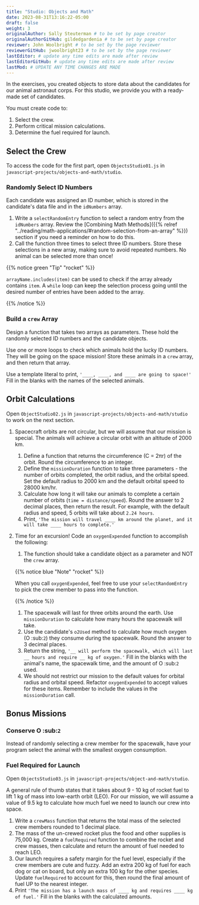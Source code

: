 ```yaml
---
title: "Studio: Objects and Math"
date: 2023-08-31T13:16:22-05:00
draft: false
weight: 3
originalAuthor: Sally Steuterman # to be set by page creator
originalAuthorGitHub: gildedgardenia # to be set by page creator
reviewer: John Woolbright # to be set by the page reviewer
reviewerGitHub: jwoolbright23 # to be set by the page reviewer
lastEditor: # update any time edits are made after review
lastEditorGitHub: # update any time edits are made after review
lastMod: # UPDATE ANY TIME CHANGES ARE MADE
---
```


In the exercises, you created objects to store data about the candidates for
our animal astronaut corps. For this studio, we provide you with a ready-made
set of candidates.

You must create code to:

1. Select the crew.
1. Perform critical mission calculations.
1. Determine the fuel required for launch.

## Select the Crew

To access the code for the first part, open `ObjectsStudio01.js` in `javascript-projects/objects-and-math/studio`.

### Randomly Select ID Numbers

Each candidate was assigned an ID number, which is stored in the candidate's
data file and in the `idNumbers` array.

1. Write a `selectRandomEntry` function to select a random entry from the
   `idNumbers` array. Review the
   [Combining Math Methods]({{% relref "../reading/math-applications/#random-selection-from-an-array" %}}) section if you need a
   reminder on how to do this.
1. Call the function three times to select three ID numbers. Store these
   selections in a new array, making sure to avoid repeated numbers. No animal
   can be selected more than once!

{{% notice green "Tip" "rocket" %}}

   `arrayName.includes(item)` can be used to check if the array already contains
   `item`. A `while` loop can keep the selection process going until the
   desired number of entries have been added to the array.

{{% /notice %}}

### Build a `crew` Array

Design a function that takes two arrays as parameters. These hold the randomly
selected ID numbers and the candidate objects.

Use one or more loops to check which animals hold the lucky ID numbers. They
will be going on the space mission! Store these animals in a `crew` array,
and then return that array.

Use a template literal to print, `'____, ____, and ____ are going to space!'`
Fill in the blanks with the names of the selected animals.

## Orbit Calculations

Open `ObjectStudio02.js` in `javascript-projects/objects-and-math/studio` to work on the next section.

1. Spacecraft orbits are not circular, but we will assume that our mission is
   special. The animals will achieve a circular orbit with an altitude of
   2000 km.

   1. Define a function that returns the circumference (C = 2πr) of the orbit.
      Round the circumference to an integer.
   1. Define the `missionDuration` function to take three parameters - the
      number of orbits completed, the orbit radius, and the orbital speed. Set
      the default radius to 2000 km and the default orbital speed to
      28000 km/hr.
   1. Calculate how long it will take our animals to complete a certain number
      of orbits (`time = distance/speed`). Round the answer to 2 decimal
      places, then return the result. For example, with the default radius and speed, 5 orbits will take about `2.24 hours`.
   1. Print, `'The mission will travel ____ km around the planet, and it will
      take ____ hours to complete.'`

1. Time for an excursion! Code an `oxygenExpended` function to accomplish the
   following:

   1. The function should take a candidate object as a parameter and NOT the
      `crew` array.

   {{% notice blue "Note" "rocket" %}}
   
   When you call `oxygenExpended`, feel free to use your
   `selectRandomEntry` to pick the crew member to pass into the
   function.
   
   {{% /notice %}}

   1. The spacewalk will last for three orbits around the earth. Use
      `missionDuration` to calculate how many hours the spacewalk will take.
   1. Use the candidate's `o2Used` method to calculate how much oxygen (O :sub:`2`)
      they consume during the spacewalk. Round the answer to 3 decimal places.
   1. Return the string, `'__ will perform the spacewalk, which will last __
      hours and require __ kg of oxygen.'` Fill in the blanks with the
      animal's name, the spacewalk time, and the amount of O :sub:`2` used.
   1. We should not restrict our mission to the default values for orbital
      radius and orbital speed. Refactor `oxygenExpended` to accept values
      for these items. Remember to include the values in the
      `missionDuration` call.

## Bonus Missions

### Conserve O :sub:`2`

Instead of randomly selecting a crew member for the spacewalk, have your
program select the animal with the smallest oxygen consumption.

### Fuel Required for Launch

Open `ObjectsStudio03.js` in `javascript-projects/object-and-math/studio`.

A general rule of thumb states that it takes about 9 - 10 kg of rocket
fuel to lift 1 kg of mass into low-earth orbit (LEO). For our mission, we
will assume a value of 9.5 kg to calculate how much fuel we need to launch
our crew into space.

1. Write a `crewMass` function that returns the total mass of the selected
   crew members rounded to 1 decimal place.
1. The mass of the un-crewed rocket plus the food and other supplies is
   75,000 kg. Create a `fuelRequired` function to combine the rocket and crew
   masses, then calculate and return the amount of fuel needed to reach LEO.
1. Our launch requires a safety margin for the fuel level, especially if the
   crew members are cute and fuzzy.  Add an extra 200 kg of fuel for each
   dog or cat on board, but only an extra 100 kg for the other species. Update
   `fuelRequired` to account for this, then round the final amount of fuel UP
   to the nearest integer.
1. Print `'The mission has a launch mass of ____ kg and requires ____ kg of
   fuel.'` Fill in the blanks with the calculated amounts.